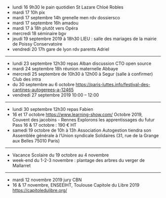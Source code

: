 - lundi 16 9h30 le pain quotidien St Lazare Chloé Robles
- mardi 17 10h pix
- mardi 17 septembre 14h grenelle men rdv dossiersco
- mardi 17 septembre 16h amadou
- mardi 17 à 18h plutôt vers Opéra
- mercredi 18 séminaire bgv
- jeudi 19 septembre 2019 à 18h30 LIEU : salle des mariages de la mairie de Poissy Conservatoire
- vendredi 20 17h gare de lyon rdv parents Adriel
---
- lundi 23 septembre 12h30 repas Alban discussion CTO open source
- mardi 24 septembre 18h réunion maternelle Abbaye
- mercredi 25 septembre de 10h30 à 12h00 à Segur (salle à confirmer) Club des intra
- du 30 septembre au 6 octobre https://paris-luttes.info/festival-des-cantines-autogerees-a-12465
- vendredi 27 septembre 2019 10:00 – 12:00
---
- lundi 30 septembre 12h30 repas Fabien
- 16 et 17 octobre https://www.learning-show.com/ Octobre 2019, Couvent des jacobins - Rennes   Explorons les apprentissages du futur  Pass 16 & 17 octobre : 190 € HT
- samedi 19 octobre de 10h à 13h Association Autogestion tiendra son Assemblée générale à l’Union syndicale Solidaires (31, rue de la Grange aux Belles 75010 Paris) 
---
- Vacance Scolaire du 19 octobre au 4 novembre
- week-end du 1-2-3 novembre : plantage des arbres du verger de Mallarret
---
- mardi 12 novembre 2019 jury CBN
- 16 & 17 novembre, ENSEEIHT, Toulouse Capitole du Libre 2019 https://capitoledulibre.org/


